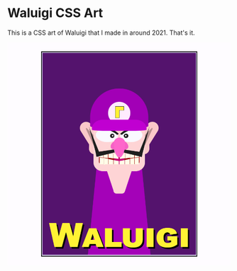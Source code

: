 # Waluigi CSS Art
This is a CSS art of Waluigi that I made in around 2021.
That's it.

![Preview](preview.jpg)